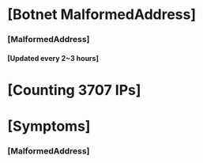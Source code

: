 # [Botnet MalformedAddress]
### [MalformedAddress]
#### [Updated every 2~3 hours]

# [Counting 3707 IPs]

# [Symptoms] 
###   [MalformedAddress]

